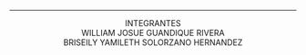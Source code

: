 _______________________________________
<center>
INTEGRANTES
<br>
WILLIAM JOSUE GUANDIQUE RIVERA
<br>
BRISEILY YAMILETH SOLORZANO HERNANDEZ
</center>


